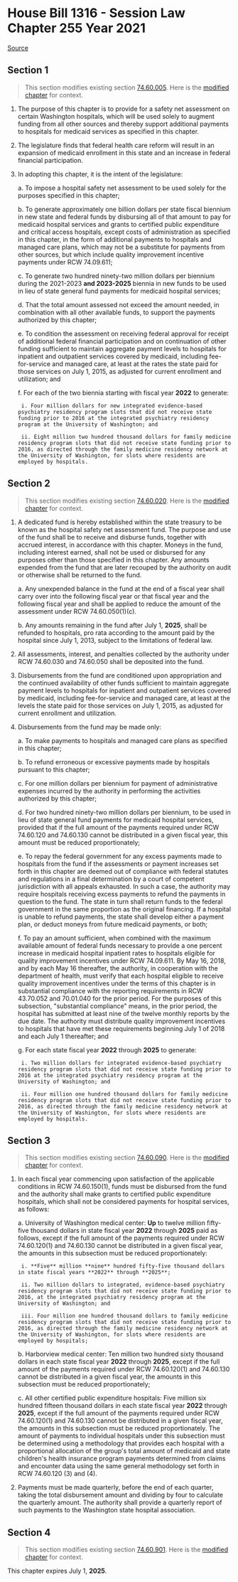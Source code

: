 # House Bill 1316 - Session Law Chapter 255 Year 2021

[Source](http://lawfilesext.leg.wa.gov/biennium/2021-22/Pdf/Bills/Session%20Laws/House/1316.SL.pdf)
## Section 1
> This section modifies existing section [74.60.005](/rcw/74_public_assistance/74.60_hospital_safety_net_assessment.md). Here is the [modified chapter](rcw/74_public_assistance/74.60_hospital_safety_net_assessment.md) for context.

1. The purpose of this chapter is to provide for a safety net assessment on certain Washington hospitals, which will be used solely to augment funding from all other sources and thereby support additional payments to hospitals for medicaid services as specified in this chapter.

2. The legislature finds that federal health care reform will result in an expansion of medicaid enrollment in this state and an increase in federal financial participation.

3. In adopting this chapter, it is the intent of the legislature:

    a. To impose a hospital safety net assessment to be used solely for the purposes specified in this chapter;

    b. To generate approximately one billion dollars per state fiscal biennium in new state and federal funds by disbursing all of that amount to pay for medicaid hospital services and grants to certified public expenditure and critical access hospitals, except costs of administration as specified in this chapter, in the form of additional payments to hospitals and managed care plans, which may not be a substitute for payments from other sources, but which include quality improvement incentive payments under RCW 74.09.611;

    c. To generate two hundred ninety-two million dollars per biennium during the  2021-2023 **and 2023-2025** biennia in new funds to be used in lieu of state general fund payments for medicaid hospital services;

    d. That the total amount assessed not exceed the amount needed, in combination with all other available funds, to support the payments authorized by this chapter;

    e. To condition the assessment on receiving federal approval for receipt of additional federal financial participation and on continuation of other funding sufficient to maintain aggregate payment levels to hospitals for inpatient and outpatient services covered by medicaid, including fee-for-service and managed care, at least at the rates the state paid for those services on July 1, 2015, as adjusted for current enrollment and utilization; and

    f. For each of the two biennia starting with fiscal year **2022** to generate:

        i. Four million dollars for new integrated evidence-based psychiatry residency program slots that did not receive state funding prior to 2016 at the integrated psychiatry residency program at the University of Washington; and

        ii. Eight million two hundred thousand dollars for family medicine residency program slots that did not receive state funding prior to 2016, as directed through the family medicine residency network at the University of Washington, for slots where residents are employed by hospitals.


## Section 2
> This section modifies existing section [74.60.020](/rcw/74_public_assistance/74.60_hospital_safety_net_assessment.md). Here is the [modified chapter](rcw/74_public_assistance/74.60_hospital_safety_net_assessment.md) for context.

1. A dedicated fund is hereby established within the state treasury to be known as the hospital safety net assessment fund. The purpose and use of the fund shall be to receive and disburse funds, together with accrued interest, in accordance with this chapter. Moneys in the fund, including interest earned, shall not be used or disbursed for any purposes other than those specified in this chapter. Any amounts expended from the fund that are later recouped by the authority on audit or otherwise shall be returned to the fund.

    a. Any unexpended balance in the fund at the end of a fiscal year shall carry over into the following fiscal year or that fiscal year and the following fiscal year and shall be applied to reduce the amount of the assessment under RCW 74.60.050(1)(c).

    b. Any amounts remaining in the fund after July 1, **2025**, shall be refunded to hospitals, pro rata according to the amount paid by the hospital since July 1, 2013, subject to the limitations of federal law.

2. All assessments, interest, and penalties collected by the authority under RCW 74.60.030 and 74.60.050 shall be deposited into the fund.

3. Disbursements from the fund are conditioned upon appropriation and the continued availability of other funds sufficient to maintain aggregate payment levels to hospitals for inpatient and outpatient services covered by medicaid, including fee-for-service and managed care, at least at the levels the state paid for those services on July 1, 2015, as adjusted for current enrollment and utilization.

4. Disbursements from the fund may be made only:

    a. To make payments to hospitals and managed care plans as specified in this chapter;

    b. To refund erroneous or excessive payments made by hospitals pursuant to this chapter;

    c. For one million dollars per biennium for payment of administrative expenses incurred by the authority in performing the activities authorized by this chapter;

    d. For two hundred ninety-two million dollars per biennium, to be used in lieu of state general fund payments for medicaid hospital services, provided that if the full amount of the payments required under RCW 74.60.120 and 74.60.130 cannot be distributed in a given fiscal year, this amount must be reduced proportionately;

    e. To repay the federal government for any excess payments made to hospitals from the fund if the assessments or payment increases set forth in this chapter are deemed out of compliance with federal statutes and regulations in a final determination by a court of competent jurisdiction with all appeals exhausted. In such a case, the authority may require hospitals receiving excess payments to refund the payments in question to the fund. The state in turn shall return funds to the federal government in the same proportion as the original financing. If a hospital is unable to refund payments, the state shall develop either a payment plan, or deduct moneys from future medicaid payments, or both;

    f. To pay an amount sufficient, when combined with the maximum available amount of federal funds necessary to provide a one percent increase in medicaid hospital inpatient rates to hospitals eligible for quality improvement incentives under RCW 74.09.611. By May 16, 2018, and by each May 16 thereafter, the authority, in cooperation with the department of health, must verify that each hospital eligible to receive quality improvement incentives under the terms of this chapter is in substantial compliance with the reporting requirements in RCW 43.70.052 and 70.01.040 for the prior period. For the purposes of this subsection, "substantial compliance" means, in the prior period, the hospital has submitted at least nine of the twelve monthly reports by the due date. The authority must distribute quality improvement incentives to hospitals that have met these requirements beginning July 1 of 2018 and each July 1 thereafter; and

    g. For each state fiscal year **2022** through **2025** to generate:

        i. Two million dollars for integrated evidence-based psychiatry residency program slots that did not receive state funding prior to 2016 at the integrated psychiatry residency program at the University of Washington; and

        ii. Four million one hundred thousand dollars for family medicine residency program slots that did not receive state funding prior to 2016, as directed through the family medicine residency network at the University of Washington, for slots where residents are employed by hospitals.


## Section 3
> This section modifies existing section [74.60.090](/rcw/74_public_assistance/74.60_hospital_safety_net_assessment.md). Here is the [modified chapter](rcw/74_public_assistance/74.60_hospital_safety_net_assessment.md) for context.

1. In each fiscal year commencing upon satisfaction of the applicable conditions in RCW 74.60.150(1), funds must be disbursed from the fund and the authority shall make grants to certified public expenditure hospitals, which shall not be considered payments for hospital services, as follows:

    a. University of Washington medical center: **Up** to twelve million fifty-five thousand dollars in state fiscal year **2022** through **2025** paid as follows, except if the full amount of the payments required under RCW 74.60.120(1) and 74.60.130 cannot be distributed in a given fiscal year, the amounts in this subsection must be reduced proportionately:

        i. **Five** million **nine** hundred fifty-five thousand dollars in state fiscal years **2022** through **2025**;

        ii. Two million dollars to integrated, evidence-based psychiatry residency program slots that did not receive state funding prior to 2016, at the integrated psychiatry residency program at the University of Washington; and

        iii. Four million one hundred thousand dollars to family medicine residency program slots that did not receive state funding prior to 2016, as directed through the family medicine residency network at the University of Washington, for slots where residents are employed by hospitals;

    b. Harborview medical center: Ten million two hundred sixty thousand dollars in each state fiscal year **2022** through **2025**, except if the full amount of the payments required under RCW 74.60.120(1) and 74.60.130 cannot be distributed in a given fiscal year, the amounts in this subsection must be reduced proportionately;

    c. All other certified public expenditure hospitals: Five million six hundred fifteen thousand dollars in each state fiscal year **2022** through **2025**, except if the full amount of the payments required under RCW 74.60.120(1) and 74.60.130 cannot be distributed in a given fiscal year, the amounts in this subsection must be reduced proportionately. The amount of payments to individual hospitals under this subsection must be determined using a methodology that provides each hospital with a proportional allocation of the group's total amount of medicaid and state children's health insurance program payments determined from claims and encounter data using the same general methodology set forth in RCW 74.60.120 (3) and (4).

2. Payments must be made quarterly, before the end of each quarter, taking the total disbursement amount and dividing by four to calculate the quarterly amount. The authority shall provide a quarterly report of such payments to the Washington state hospital association.


## Section 4
> This section modifies existing section [74.60.901](/rcw/74_public_assistance/74.60_hospital_safety_net_assessment.md). Here is the [modified chapter](rcw/74_public_assistance/74.60_hospital_safety_net_assessment.md) for context.

This chapter expires July 1, **2025**.

